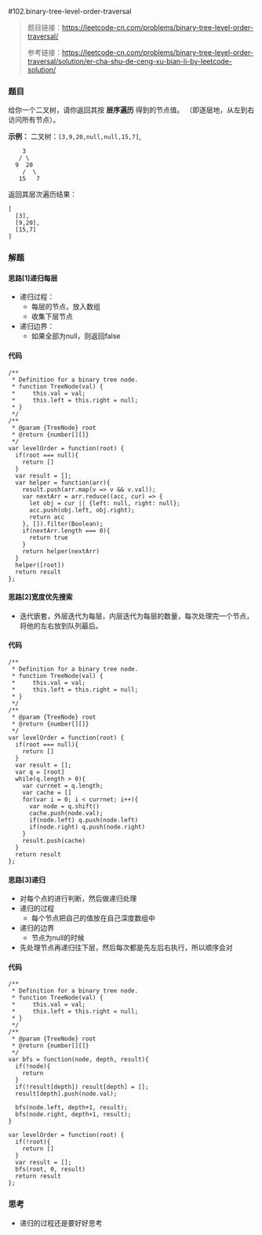 #102.binary-tree-level-order-traversal

> 题目链接：https://leetcode-cn.com/problems/binary-tree-level-order-traversal/
>
> 参考链接：https://leetcode-cn.com/problems/binary-tree-level-order-traversal/solution/er-cha-shu-de-ceng-xu-bian-li-by-leetcode-solution/

### 题目

给你一个二叉树，请你返回其按 **层序遍历** 得到的节点值。 （即逐层地，从左到右访问所有节点）。

**示例：**
二叉树：`[3,9,20,null,null,15,7]`,

```
    3
   / \
  9  20
    /  \
   15   7
```

返回其层次遍历结果：

```
[
  [3],
  [9,20],
  [15,7]
]
```



### 解题

#### 思路[1]递归每层

* 递归过程：
  * 每层的节点，放入数组
  * 收集下层节点
* 递归边界：
  * 如果全部为null，则返回false

#### 代码

```
/**
 * Definition for a binary tree node.
 * function TreeNode(val) {
 *     this.val = val;
 *     this.left = this.right = null;
 * }
 */
/**
 * @param {TreeNode} root
 * @return {number[][]}
 */
var levelOrder = function(root) {
  if(root === null){
    return []
  }
  var result = [];
  var helper = function(arr){
    result.push(arr.map(v => v && v.val));
    var nextArr = arr.reduce((acc, cur) => {
      let obj = cur || {left: null, right: null};
      acc.push(obj.left, obj.right);
      return acc
    }, []).filter(Boolean);
    if(nextArr.length === 0){
      return true
    }
    return helper(nextArr)
  }
  helper([root])
  return result
};
```

#### 思路[2]宽度优先搜索

* 迭代嵌套，外层迭代为每层，内层迭代为每层的数量，每次处理完一个节点，将他的左右放到队列最后。

#### 代码

```
/**
 * Definition for a binary tree node.
 * function TreeNode(val) {
 *     this.val = val;
 *     this.left = this.right = null;
 * }
 */
/**
 * @param {TreeNode} root
 * @return {number[][]}
 */
var levelOrder = function(root) {
  if(root === null){
    return []
  }
  var result = [];
  var q = [root]
  while(q.length > 0){
    var currnet = q.length;
    var cache = []
    for(var i = 0; i < currnet; i++){
      var node = q.shift()
      cache.push(node.val);
      if(node.left) q.push(node.left)
      if(node.right) q.push(node.right)
    }
    result.push(cache)
  }
  return result
};
```

#### 思路[3]递归

* 对每个点的进行判断，然后做递归处理
* 递归的过程
  * 每个节点把自己的值放在自己深度数组中
* 递归的边界
  * 节点为null的时候
* 先处理节点再递归往下层，然后每次都是先左后右执行，所以顺序会对

#### 代码

```
/**
 * Definition for a binary tree node.
 * function TreeNode(val) {
 *     this.val = val;
 *     this.left = this.right = null;
 * }
 */
/**
 * @param {TreeNode} root
 * @return {number[][]}
 */
var bfs = function(node, depth, result){
  if(!node){
    return
  }
  if(!result[depth]) result[depth] = [];
  result[depth].push(node.val);

  bfs(node.left, depth+1, result);
  bfs(node.right, depth+1, result);
}

var levelOrder = function(root) {
  if(!root){
    return []
  }
  var result = [];
  bfs(root, 0, result)
  return result
};
```



### 思考

* 递归的过程还是要好好思考


